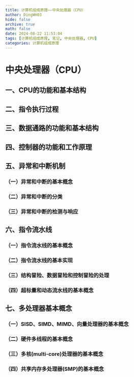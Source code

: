 ```yaml
---
title: 计算机组成原理——中央处理器（CPU）
author: DingWH03
hide: false
archive: true
math: false
date: 2024-08-22 11:53:04
tags: [计算机组成原理, 笔记, 中央处理器, CPU]
categories: 计算机组成原理
---
```

# 中央处理器（CPU）

## 一、CPU的功能和基本结构

## 二、指令执行过程

## 三、数据通路的功能和基本结构

## 四、控制器的功能和工作原理

## 五、异常和中断机制

### （一）异常和中断的基本概念

### （二）异常和中断的分类

### （三）异常和中断的检测与响应

## 六、指令流水线

### （一）指令流水线的基本概念

### （二）指令流水线的基本实现

### （三）结构冒险、数据冒险和控制冒险的处理

### （四）超标量和动态流水线的基本概念

## 七、多处理器基本概念

### （一）SISD、SIMD、MIMD、向量处理器的基本概念

### （二）硬件多线程的基本概念

### （三）多核(multi-core)处理器的基本概念

### （四）共享内存多处理器(SMP)的基本概念

